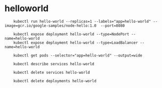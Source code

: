 # helloworld

        kubectl run hello-world --replicas=1 --labels="app=hello-world" --image=gcr.io/google-samples/node-hello:1.0  --port=8080

        kubectl expose deployment hello-world --type=NodePort --name=hello-world
        kubectl expose deployment hello-world --type=LoadBalancer --name=hello-world

        kubectl get pods --selector="app=hello-world" --output=wide

        kubectl describe services hello-world

        kubectl delete services hello-world

        kubectl delete deployments hello-world
